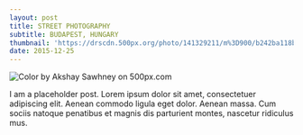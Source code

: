 ```yaml
---
layout: post
title: STREET PHOTOGRAPHY
subtitle: BUDAPEST, HUNGARY
thumbnail: 'https://drscdn.500px.org/photo/141329211/m%3D900/b242ba118b57a0c996306192962387e0'
date: 2015-12-25
---
```


<div class='pixels-photo'>
  <p>
    <img src='https://drscdn.500px.org/photo/141329211/m%3D900/b242ba118b57a0c996306192962387e0' alt='Color by Akshay Sawhney on 500px.com'>
  </p>
  <a href='https://500px.com/photo/141329211/color-by-akshay-sawhney' alt='Color by Akshay Sawhney on 500px.com'></a>
</div>
<script type='text/javascript' src='https://500px.com/embed.js'></script>


I am a placeholder post. Lorem ipsum dolor sit amet, consectetuer adipiscing elit. Aenean commodo ligula eget dolor. Aenean massa. Cum sociis natoque penatibus et magnis dis parturient montes, nascetur ridiculus mus.